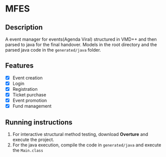 # MFES

## Description

A event manager for events(Agenda Viral) structured in VMD++ and then parsed to java for the final handover.
Models in the root directory and the parsed java code in the `generated/java` folder.

## Features

- [x] Event creation
- [x] Login
- [x] Registration
- [x] Ticket purchase
- [x] Event promotion
- [x] Fund management

## Running instructions

1. For interactive structural method testing, download **Overture** and execute the project.
2. For the java execution, compile the code in `generated/java` and execute the `Main.class`